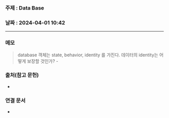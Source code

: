 ### 주제 : Data Base

### 날짜 : 2024-04-01 10:42
----
### 메모
> database
> 객체는 state, behavior, identity 를 가진다.
> 데이터의 identity는 어떻게 보장할 것인가? - 

### 출처(참고 문헌)
-

### 연결 문서
-
